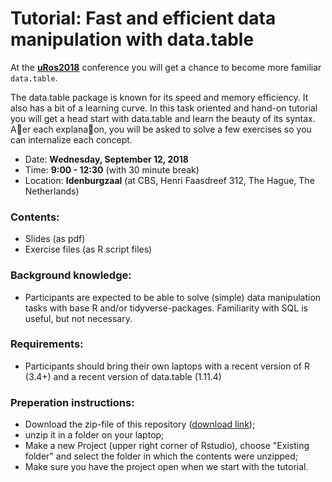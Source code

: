 # Tutorial: Fast and efficient data manipulation with data.table

At the **[uRos2018](https://www.aanmelder.nl/uros2018)** conference you will get a chance to become more familiar `data.table`.

The data.table package is known for its speed and memory efficiency. It also has a bit of a learning curve. In this task oriented and hand-on tutorial you will get a head start with data.table and learn the beauty of its syntax. A􏰃er each explana􏰀on, you will be asked to solve a few exercises so you can internalize each concept.

 - Date: **Wednesday, September 12, 2018**
 - Time: **9:00 - 12:30** (with 30 minute break)
 - Location: **Idenburgzaal** (at CBS, Henri Faasdreef 312, The Hague, The Netherlands)

### Contents:
 - Slides (as pdf)
 - Exercise files (as R script files)

### Background knowledge:
 - Participants are expected to be able to solve (simple) data manipulation tasks with base R and/or tidyverse-packages. Familiarity with SQL is useful, but not necessary.

### Requirements:
 - Participants should bring their own laptops with a recent version of R (3.4+) and a recent version of data.table (1.11.4)

### Preperation instructions:
 - Download the zip-file of this repository ([download link](https://github.com/jaapwalhout/data.table-tutorial-uros2018/archive/master.zip));
 - unzip it in a folder on your laptop;
 - Make a new Project (upper right corner of Rstudio), choose "Existing folder" and select the folder in which the contents were unzipped;
 - Make sure you have the project open when we start with the tutorial.